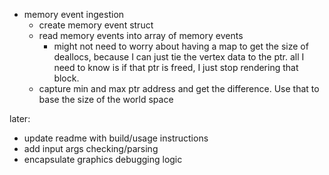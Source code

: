 - memory event ingestion
    - create memory event struct
    - read memory events into array of memory events
        - might not need to worry about having a map to get the size of deallocs, because I can just tie the vertex data to the ptr. all I need to know is if that ptr is freed, I just stop rendering that block.
    - capture min and max ptr address and get the difference. Use that to base the size of the world space



later:
- update readme with build/usage instructions
- add input args checking/parsing
- encapsulate graphics debugging logic